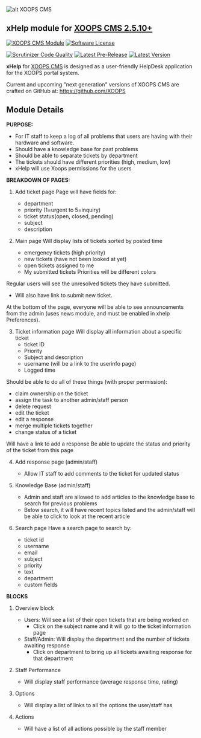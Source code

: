 ![alt XOOPS CMS](https://xoops.org/images/logoXoopsPhp81.png)
## xHelp module for  [XOOPS CMS 2.5.10+](https://xoops.org)
[![XOOPS CMS Module](https://img.shields.io/badge/XOOPS%20CMS-Module-blue.svg)](https://xoops.org)
[![Software License](https://img.shields.io/badge/license-GPL-brightgreen.svg?style=flat)](https://www.gnu.org/licenses/gpl-2.0.html)

[![Scrutinizer Code Quality](https://img.shields.io/scrutinizer/g/XoopsModules25x/xhelp.svg?style=flat)](https://scrutinizer-ci.com/g/XoopsModules25x/xhelp/?branch=master)
[![Latest Pre-Release](https://img.shields.io/github/tag/XoopsModules25x/xhelp.svg?style=flat)](https://github.com/XoopsModules25x/xhelp/tags/)
[![Latest Version](https://img.shields.io/github/release/XoopsModules25x/xhelp.svg?style=flat)](https://github.com/XoopsModules25x/xhelp/releases/)

**xHelp** for [XOOPS CMS](https://xoops.org) is designed as a user-friendly HelpDesk application for the XOOPS portal system.

Current and upcoming "next generation" versions of XOOPS CMS are crafted on GitHub at: https://github.com/XOOPS

## Module Details

**PURPOSE:**
- For IT staff to keep a log of all problems that users are having with their hardware and software.
- Should have a knowledge base for past problems
- Should be able to separate tickets by department
- The tickets should have different priorities (high, medium, low)
- xHelp will use Xoops permissions for the users

**BREAKDOWN OF PAGES:**
1. Add ticket page
   Page will have fields for:
    - department
    - priority (1=urgent to 5=inquiry)
    - ticket status(open, closed, pending)
    - subject
    - description

2. Main page
   Will display lists of tickets sorted by posted time
    - emergency tickets (high priority)
    - new tickets (have not been looked at yet)
    - open tickets assigned to me
    - My submitted tickets
      Priorities will be different colors

Regular users will see the unresolved tickets they have submitted.
- Will also have link to submit new ticket.

At the bottom of the page, everyone will be able to see announcements from the admin (uses news module, and must be enabled in xhelp Preferences).

3. Ticket information page
   Will display all information about a specific ticket
    - ticket ID
    - Priority
    - Subject and description
    - username (will be a link to the userinfo page)
    - Logged time

Should be able to do all of these things (with proper permission):
- claim ownership on the ticket
- assign the task to another admin/staff person
- delete request
- edit the ticket
- edit a response
- merge multiple tickets together
- change status of a ticket

Will have a link to add a response
Be able to update the status and priority of the ticket from this page

4. Add response page (admin/staff)
    - Allow IT staff to add comments to the ticket for updated status

5. Knowledge Base (admin/staff)
    - Admin and staff are allowed to add articles to the knowledge base to search for previous problems
    - Below search, it will have recent topics listed and the admin/staff will be able to click to look at the recent article

6. Search page
   Have a search page to search by:
    - ticket id
    - username
    - email
    - subject
    - priority
    - text
    - department
    - custom fields

**BLOCKS**
1. Overview block
    - Users: Will see a list of their open tickets that are being worked on
        - Click on the subject name and it will go to the ticket information page
    - Staff/Admin: Will display the department and the number of tickets awaiting response
        - Click on department to bring up all tickets awaiting response for that department
2. Staff Performance
    - Will display staff performance (average response time, rating)

3. Options
    - Will display a list of links to all the options the user/staff has

4. Actions
    - Will have a list of all actions possible by the staff member
